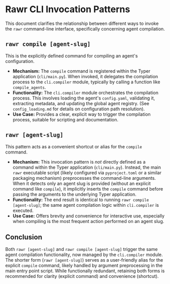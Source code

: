 # Rawr CLI Invocation Patterns

This document clarifies the relationship between different ways to invoke the `rawr` command-line interface, specifically concerning agent compilation.

## `rawr compile [agent-slug]`

This is the explicitly defined command for compiling an agent's configuration.

*   **Mechanism:** The `compile` command is registered within the Typer application (`cli/main.py`). When invoked, it delegates the compilation process to the `cli.compiler` module, typically by calling a function like `compile_agents`.
*   **Functionality:** The `cli.compiler` module orchestrates the compilation process. This involves loading the agent's `config.yaml`, validating it, extracting metadata, and updating the global agent registry. (See `config_loading.md` for details on configuration path resolution).
*   **Use Case:** Provides a clear, explicit way to trigger the compilation process, suitable for scripting and documentation.

## `rawr [agent-slug]`

This pattern acts as a convenient shortcut or alias for the `compile` command.

*   **Mechanism:** This invocation pattern is *not* directly defined as a command within the Typer application (`cli/main.py`). Instead, the main `rawr` executable script (likely configured via `pyproject.toml` or a similar packaging mechanism) preprocesses the command-line arguments. When it detects only an agent slug is provided (without an explicit command like `compile`), it implicitly inserts the `compile` command before passing the arguments to the underlying Typer application.
*   **Functionality:** The end result is identical to running `rawr compile [agent-slug]`; the same agent compilation logic within `cli.compiler` is executed.
*   **Use Case:** Offers brevity and convenience for interactive use, especially when compiling is the most frequent action performed on an agent slug.

## Conclusion

Both `rawr [agent-slug]` and `rawr compile [agent-slug]` trigger the same agent compilation functionality, now managed by the `cli.compiler` module. The shorter form (`rawr [agent-slug]`) serves as a user-friendly alias for the explicit `compile` command, likely handled by argument preprocessing in the main entry point script. While functionally redundant, retaining both forms is recommended for clarity (explicit command) and convenience (shortcut).